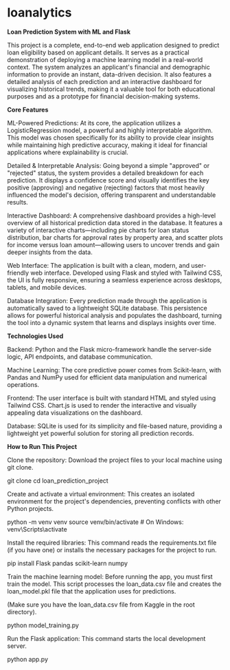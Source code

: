 # loanalytics
**Loan Prediction System with ML and Flask**


This project is a complete, end-to-end web application designed to predict loan eligibility based on applicant details. It serves as a practical demonstration of deploying a machine learning model in a real-world context. The system analyzes an applicant's financial and demographic information to provide an instant, data-driven decision. It also features a detailed analysis of each prediction and an interactive dashboard for visualizing historical trends, making it a valuable tool for both educational purposes and as a prototype for financial decision-making systems.

**Core Features**


ML-Powered Predictions: At its core, the application utilizes a LogisticRegression model, a powerful and highly interpretable algorithm. This model was chosen specifically for its ability to provide clear insights while maintaining high predictive accuracy, making it ideal for financial applications where explainability is crucial.

Detailed & Interpretable Analysis: Going beyond a simple "approved" or "rejected" status, the system provides a detailed breakdown for each prediction. It displays a confidence score and visually identifies the key positive (approving) and negative (rejecting) factors that most heavily influenced the model's decision, offering transparent and understandable results.

Interactive Dashboard: A comprehensive dashboard provides a high-level overview of all historical prediction data stored in the database. It features a variety of interactive charts—including pie charts for loan status distribution, bar charts for approval rates by property area, and scatter plots for income versus loan amount—allowing users to uncover trends and gain deeper insights from the data.

Web Interface: The application is built with a clean, modern, and user-friendly web interface. Developed using Flask and styled with Tailwind CSS, the UI is fully responsive, ensuring a seamless experience across desktops, tablets, and mobile devices.

Database Integration: Every prediction made through the application is automatically saved to a lightweight SQLite database. This persistence allows for powerful historical analysis and populates the dashboard, turning the tool into a dynamic system that learns and displays insights over time.  


**Technologies Used**


Backend: Python and the Flask micro-framework handle the server-side logic, API endpoints, and database communication.

Machine Learning: The core predictive power comes from Scikit-learn, with Pandas and NumPy used for efficient data manipulation and numerical operations.

Frontend: The user interface is built with standard HTML and styled using Tailwind CSS. Chart.js is used to render the interactive and visually appealing data visualizations on the dashboard.

Database: SQLite is used for its simplicity and file-based nature, providing a lightweight yet powerful solution for storing all prediction records.



**How to Run This Project**


Clone the repository:
Download the project files to your local machine using git clone.

git clone <your-repo-url>
cd loan_prediction_project

Create and activate a virtual environment:
This creates an isolated environment for the project's dependencies, preventing conflicts with other Python projects.

python -m venv venv
source venv/bin/activate  # On Windows: venv\Scripts\activate

Install the required libraries:
This command reads the requirements.txt file (if you have one) or installs the necessary packages for the project to run.

pip install Flask pandas scikit-learn numpy

Train the machine learning model:
Before running the app, you must first train the model. This script processes the loan_data.csv file and creates the loan_model.pkl file that the application uses for predictions.

(Make sure you have the loan_data.csv file from Kaggle in the root directory).

python model_training.py

Run the Flask application:
This command starts the local development server.

python app.py 

